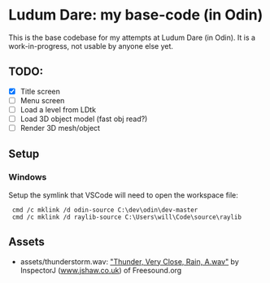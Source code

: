 # Ludum Dare: my base-code (in Odin)

This is the base codebase for my attempts at Ludum Dare (in Odin). It is a
work-in-progress, not usable by anyone else yet.

## TODO:

- [x] Title screen
- [ ] Menu screen
- [ ] Load a level from LDtk
- [ ] Load 3D object model (fast obj read?)
- [ ] Render 3D mesh/object

## Setup

### Windows

Setup the symlink that VSCode will need to open the workspace file:

```
 cmd /c mklink /d odin-source C:\dev\odin\dev-master
 cmd /c mklink /d raylib-source C:\Users\will\Code\source\raylib
```

## Assets

* assets/thunderstorm.wav: ["Thunder, Very Close, Rain, A.wav"][thunder] by
  InspectorJ (www.jshaw.co.uk) of Freesound.org

[thunder]: https://freesound.org/people/InspectorJ/sounds/360328/ "Thunder, Very Close, Rain, A.wav"
